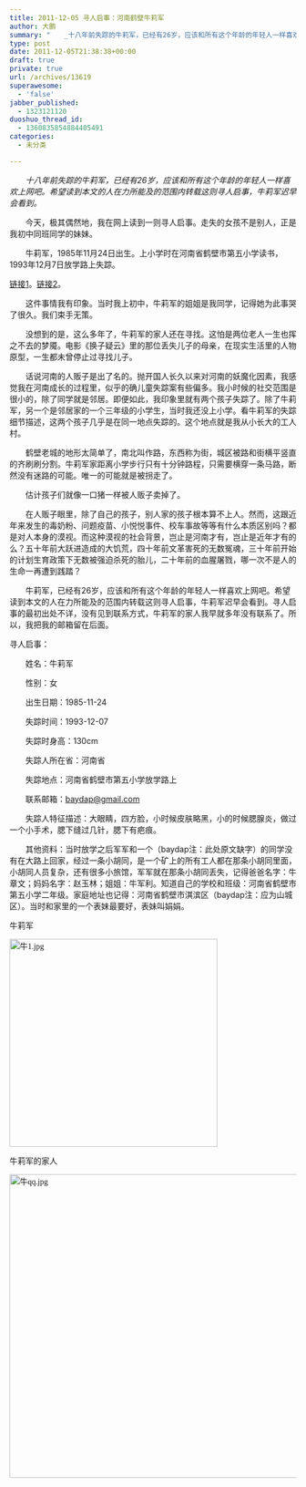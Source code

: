 ```yaml
---
title: 2011-12-05 寻人启事：河南鹤壁牛莉军
author: 大鹏
summary: "　　_十八年前失踪的牛莉军，已经有26岁，应该和所有这个年龄的年轻人一样喜欢上网吧。希望读到本文的人在力所能及的范围内转载这则寻人启事，牛莉军迟早会看到。_"
type: post
date: 2011-12-05T21:38:38+00:00
draft: true
private: true
url: /archives/13619
superawesome:
  - 'false'
jabber_published:
  - 1323121120
duoshuo_thread_id:
  - 1360835854884405491
categories:
  - 未分类

---
```

　　_十八年前失踪的牛莉军，已经有26岁，应该和所有这个年龄的年轻人一样喜欢上网吧。希望读到本文的人在力所能及的范围内转载这则寻人启事，牛莉军迟早会看到。_

　　今天，极其偶然地，我在网上读到一则寻人启事。走失的女孩不是别人，正是我初中同班同学的妹妹。
  
　　牛莉军，1985年11月24日出生。上小学时在河南省鹤壁市第五小学读书，1993年12月7日放学路上失踪。
  
[链接1][1]。[链接2][2]。
  
　　这件事情我有印象。当时我上初中，牛莉军的姐姐是我同学，记得她为此事哭了很久。我们束手无策。
  
　　没想到的是，这么多年了，牛莉军的家人还在寻找。这怕是两位老人一生也挥之不去的梦魇。电影《换子疑云》里的那位丢失儿子的母亲，在现实生活里的人物原型，一生都未曾停止过寻找儿子。
  
　　话说河南的人贩子是出了名的。抛开国人长久以来对河南的妖魔化因素，我感觉我在河南成长的过程里，似乎的确儿童失踪案有些偏多。我小时候的社交范围是很小的，除了同学就是邻居。即便如此，我印象里就有两个孩子失踪了。除了牛莉军，另一个是邻居家的一个三年级的小学生，当时我还没上小学。看牛莉军的失踪细节描述，这两个孩子几乎是在同一地点失踪的。这个地点就是我从小长大的工人村。
  
　　鹤壁老城的地形太简单了，南北叫作路，东西称为街，城区被路和街横平竖直的齐刷刷分割。牛莉军家距离小学步行只有十分钟路程，只需要横穿一条马路，断然没有迷路的可能。唯一的可能就是被拐走了。
  
　　估计孩子们就像一口猪一样被人贩子卖掉了。
  
　　在人贩子眼里，除了自己的孩子，别人家的孩子根本算不上人。然而，这跟近年来发生的毒奶粉、问题疫苗、小悦悦事件、校车事故等等有什么本质区别吗？都是对人本身的漠视。而这种漠视的社会背景，岂止是河南才有，岂止是近年才有的么？五十年前大跃进造成的大饥荒，四十年前文革害死的无数冤魂，三十年前开始的计划生育政策下无数被强迫杀死的胎儿，二十年前的血腥屠戮，哪一次不是人的生命一再遭到践踏？
  
　　牛莉军，已经有26岁，应该和所有这个年龄的年轻人一样喜欢上网吧。希望读到本文的人在力所能及的范围内转载这则寻人启事，牛莉军迟早会看到。寻人启事的最初出处不详，没有见到联系方式，牛莉军的家人我早就多年没有联系了。所以，我把我的邮箱留在后面。

寻人启事：
  
　　姓名：牛莉军
  
　　性别：女
  
　　出生日期：1985-11-24
  
　　失踪时间：1993-12-07
  
　　失踪时身高：130cm
  
　　失踪人所在省：河南省
  
　　失踪地点：河南省鹤壁市第五小学放学路上
  
　　联系邮箱：baydap@gmail.com
  
　　失踪人特征描述：大眼睛，四方脸，小时候皮肤略黑，小的时候腮腺炎，做过一个小手术，腮下缝过几针，腮下有疤痕。
  
　　其他资料：当时放学之后军军和一个（baydap注：此处原文缺字）的同学没有在大路上回家，经过一条小胡同，是一个矿上的所有工人都在那条小胡同里面，小胡同人员复杂，还有很多小旅馆，军军就在那条小胡同丢失，记得爸爸名字：牛章文；妈妈名字：赵玉林；姐姐：牛军利。知道自己的学校和班级：河南省鹤壁市第五小学二年级。家庭地址也记得：河南省鹤壁市淇滨区（baydap注：应为山城区）。当时和家里的一个表妹最要好，表妹叫娟娟。

牛莉军
  
<span style="font-family:宋体;"><img src="http://bbs.baobeihuijia.com/attachments/day_110630/1106301534134601940159b873.jpg" alt="牛1.jpg" width="365" /></span>

牛莉军的家人
  
<span style="font-family:宋体;"><img src="http://bbs.baobeihuijia.com/attachments/day_110630/1106301534c138378e61a3ea13.jpg" alt="牛qq.jpg" width="533" /></span>

 [1]: http://bbs.baobeihuijia.com/thread-70467-1-1.html
 [2]: http://news.163.com/06/1230/11/33J9ENDI0001124J.html
